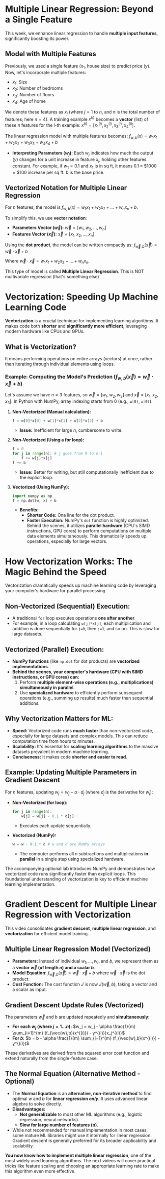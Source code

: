 # Multiple Linear Regression: Beyond a Single Feature

This week, we enhance linear regression to handle **multiple input features**, significantly boosting its power.

## Model with Multiple Features

Previously, we used a single feature ($x_1$, house size) to predict price ($y$). Now, let's incorporate multiple features:
* $x_1$: Size
* $x_2$: Number of bedrooms
* $x_3$: Number of floors
* $x_4$: Age of home

We denote these features as $x_j$ (where $j=1$ to $n$, and $n$ is the total number of features; here $n=4$). A training example $x^{(i)}$ becomes a **vector** (list) of these $n$ features for the $i$-th example: $x^{(i)} = [x_1^{(i)}, x_2^{(i)}, x_3^{(i)}, x_4^{(i)}]$.

The linear regression model with multiple features becomes:
$f_{w,b}(x) = w_1x_1 + w_2x_2 + w_3x_3 + w_4x_4 + b$

* **Interpreting Parameters ($w_j$):** Each $w_j$ indicates how much the output ($y$) changes for a unit increase in feature $x_j$, holding other features constant. For example, if $w_1=0.1$ and $x_1$ is in sq ft, it means $0.1 \times \$1000 = \$100$ increase per sq ft. $b$ is the base price.

## Vectorized Notation for Multiple Linear Regression

For $n$ features, the model is $f_{w,b}(x) = w_1x_1 + w_2x_2 + \dots + w_nx_n + b$.

To simplify this, we use **vector notation**:
* **Parameters Vector ($\vec{w}$):** $\vec{w} = [w_1, w_2, \dots, w_n]$
* **Features Vector ($\vec{x}$):** $\vec{x} = [x_1, x_2, \dots, x_n]$

Using the **dot product**, the model can be written compactly as:
$f_{\vec{w},b}(\vec{x}) = \vec{w} \cdot \vec{x} + b$

Where $\vec{w} \cdot \vec{x} = w_1x_1 + w_2x_2 + \dots + w_nx_n$.

This type of model is called **Multiple Linear Regression**. This is NOT multivariate regression (that's something else)

# Vectorization: Speeding Up Machine Learning Code

**Vectorization** is a crucial technique for implementing learning algorithms. It makes code both **shorter** and **significantly more efficient**, leveraging modern hardware like CPUs and GPUs.

## What is Vectorization?

It means performing operations on entire arrays (vectors) at once, rather than iterating through individual elements using loops.

### Example: Computing the Model's Prediction ($f_{w,b}(\vec{x}) = \vec{w} \cdot \vec{x} + b$)

Let's assume we have $n=3$ features, so $\vec{w} = [w_1, w_2, w_3]$ and $\vec{x} = [x_1, x_2, x_3]$. In Python with NumPy, array indexing starts from 0 (e.g., `w[0]`, `x[0]`).

1.  **Non-Vectorized (Manual calculation):**
    ```python
    f = w[0]*x[0] + w[1]*x[1] + w[2]*x[2] + b
    ```
    * **Issue:** Inefficient for large $n$, cumbersome to write.

2.  **Non-Vectorized (Using a for loop):**
    ```python
    f = 0
    for j in range(n): # j goes from 0 to n-1
        f += w[j]*x[j]
    f += b
    ```
    * **Issue:** Better for writing, but still computationally inefficient due to the explicit loop.

3.  **Vectorized (Using NumPy):**
    ```python
    import numpy as np
    f = np.dot(w, x) + b
    ```
    * **Benefits:**
        * **Shorter Code:** One line for the dot product.
        * **Faster Execution:** NumPy's `dot` function is highly optimized. Behind the scenes, it utilizes **parallel hardware** (CPU's SIMD instructions, GPU cores) to perform computations on multiple data elements simultaneously. This dramatically speeds up operations, especially for large vectors.

# How Vectorization Works: The Magic Behind the Speed

Vectorization dramatically speeds up machine learning code by leveraging your computer's hardware for parallel processing.

## Non-Vectorized (Sequential) Execution:

* A traditional `for` loop executes operations **one after another**.
* For example, in a loop calculating `w[j]*x[j]`, each multiplication and addition is done sequentially for `j=0`, then `j=1`, and so on. This is slow for large datasets.

## Vectorized (Parallel) Execution:

* **NumPy functions** (like `np.dot` for dot products) are **vectorized implementations**.
* **Behind the scenes, your computer's hardware (CPU with SIMD instructions, or GPU cores) can:**
    1.  Perform **multiple element-wise operations (e.g., multiplications)** **simultaneously in parallel**.
    2.  Use **specialized hardware** to efficiently perform subsequent operations (e.g., summing up results) much faster than sequential additions.

## Why Vectorization Matters for ML:

* **Speed:** Vectorized code runs **much faster** than non-vectorized code, especially for large datasets and complex models. This can reduce computation time from hours to minutes.
* **Scalability:** It's essential for **scaling learning algorithms** to the massive datasets prevalent in modern machine learning.
* **Conciseness:** It makes code **shorter and easier to read**.

## Example: Updating Multiple Parameters in Gradient Descent

For $n$ features, updating $w_j = w_j - \alpha \cdot d_j$ (where $d_j$ is the derivative for $w_j$):

* **Non-Vectorized (for loop):**
    ```python
    for j in range(n):
        w[j] = w[j] - 0.1 * d[j]
    ```
    * Executes each update sequentially.

* **Vectorized (NumPy):**
    ```python
    w = w - 0.1 * d # w and d are NumPy arrays
    ```
    * The computer performs all $n$ subtractions and multiplications **in parallel** in a single step using specialized hardware.

The accompanying optional lab introduces NumPy and demonstrates how vectorized code runs significantly faster than explicit loops. This foundational understanding of vectorization is key to efficient machine learning implementation.

# Gradient Descent for Multiple Linear Regression with Vectorization

This video consolidates **gradient descent**, **multiple linear regression**, and **vectorization** for efficient model training.

## Multiple Linear Regression Model (Vectorized)

* **Parameters:** Instead of individual $w_1, \dots, w_n$ and $b$, we represent them as a **vector $\vec{w}$ (of length $n$) and a scalar $b$**.
* **Model Equation:**
    $f_{\vec{w},b}(\vec{x}) = \vec{w} \cdot \vec{x} + b$
    where $\vec{w} \cdot \vec{x}$ is the dot product.
* **Cost Function:** The cost function $J$ is now $J(\vec{w}, b)$, taking a vector and a scalar as input.

## Gradient Descent Update Rules (Vectorized)

The parameters $\vec{w}$ and $b$ are updated repeatedly and **simultaneously**:

* **For each $w_j$ (where $j=1 \dots n$):**
    $w_j = w_j - \alpha \frac{1}{m} \sum_{i=1}^{m} (f_{\vec{w},b}(x^{(i)}) - y^{(i)})x_j^{(i)}$
* **For $b$:**
    $b = b - \alpha \frac{1}{m} \sum_{i=1}^{m} (f_{\vec{w},b}(x^{(i)}) - y^{(i)})$

These derivatives are derived from the squared error cost function and extend naturally from the single-feature case.

## The Normal Equation (Alternative Method - Optional)

* The **Normal Equation** is an **alternative, non-iterative method** to find optimal $w$ and $b$ for **linear regression *only***. It uses advanced linear algebra to solve directly.
* **Disadvantages:**
    * **Not generalizable** to most other ML algorithms (e.g., logistic regression, neural networks).
    * **Slow for large number of features (n)**.
* While not recommended for manual implementation in most cases, some mature ML libraries might use it internally for linear regression. Gradient descent is generally preferred for its broader applicability and scalability.

**You now know how to implement multiple linear regression**, one of the most widely used learning algorithms. The next videos will cover practical tricks like feature scaling and choosing an appropriate learning rate to make this algorithm even more effective.
